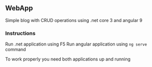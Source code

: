 ## WebApp

Simple blog with CRUD operations using .net core 3 and angular 9

### Instructions

Run .net application using F5
Run angular application using ```ng serve``` command 

To work properly you need both applications up and running